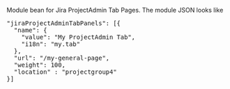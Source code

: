 Module bean for Jira ProjectAdmin Tab Pages. The module JSON looks like
<p>
<pre>
"jiraProjectAdminTabPanels": [{
  "name": {
    "value": "My ProjectAdmin Tab",
    "i18n": "my.tab"
  },
  "url": "/my-general-page",
  "weight": 100,
  "location" : "projectgroup4"
}]
</pre>
</p>
